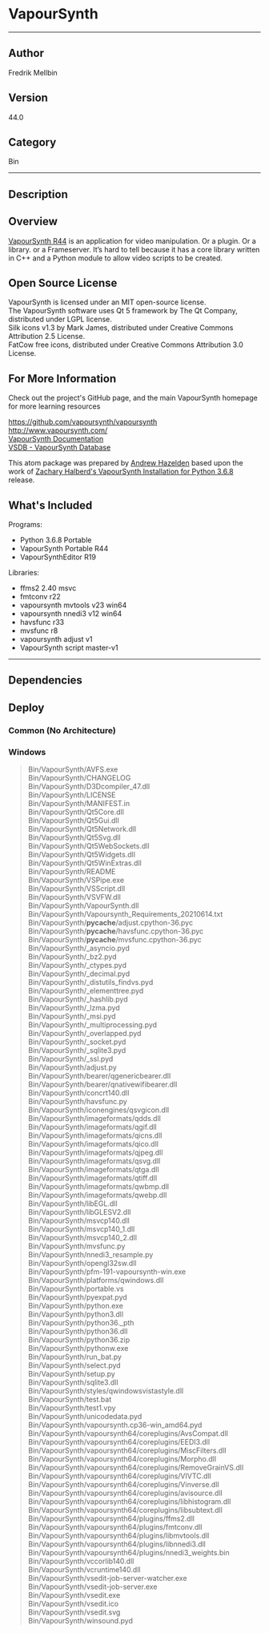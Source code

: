 # VapourSynth
___

## Author
Fredrik Mellbin

## Version
44.0

## Category
Bin

___

## Description
<h2>Overview</h2>

<p><a href="http://www.vapoursynth.com/">VapourSynth R44</a> is an application for video manipulation. Or a plugin. Or a library. or a Frameserver. It’s hard to tell because it has a core library written in C++ and a Python module to allow video scripts to be created.</p>

<h2>Open Source License</h2>
<p>VapourSynth is licensed under an MIT open-source license.<br>
The VapourSynth software uses Qt 5 framework by The Qt Company, distributed under LGPL license.<br>
Silk icons v1.3 by Mark James, distributed under Creative Commons Attribution 2.5 License.<br>
FatCow free icons, distributed under Creative Commons Attribution 3.0 License.</p>


<h2>For More Information</h2>

<p>Check out the project's GitHub page, and the main VapourSynth homepage for more learning resources</p>

<p><a href="https://github.com/vapoursynth/vapoursynth">https://github.com/vapoursynth/vapoursynth</a><br>
<a href="http://www.vapoursynth.com/">http://www.vapoursynth.com/</a><br>
<a href="http://www.vapoursynth.com/doc/">VapourSynth Documentation</a><br>
<a href="https://vsdb.top/">VSDB - VapourSynth Database</a></p>


<p>This atom package was prepared by <a href="mailto:andrew@andrewhazelden.com">Andrew Hazelden</a> based upon the work of <a href="https://zacharyhalberd.com/blog/2021/6/14/vapoursynth-install-package-for-python-368">Zachary Halberd's VapourSynth Installation for Python 3.6.8</a> release.



<h2>What's Included</h2>

<p>Programs:</p>

<ul>
	<li>Python 3.6.8 Portable</li>
	<li>VapourSynth Portable R44</li>
	<li>VapourSynthEditor R19</li>
</ul>


<p>Libraries:</p>

<ul>
	<li>ffms2 2.40 msvc</li>
	<li>fmtconv r22</li>
	<li>vapoursynth mvtools v23 win64</li>
	<li>vapoursynth nnedi3 v12 win64</li>
	<li>havsfunc r33</li>
	<li>mvsfunc r8</li>
	<li>vapoursynth adjust v1</li>
	<li>VapourSynth script master-v1</li>
</ul>


___

## Dependencies

## Deploy

### Common (No Architecture)


### Windows

> Bin/VapourSynth/AVFS.exe  
> Bin/VapourSynth/CHANGELOG  
> Bin/VapourSynth/D3Dcompiler_47.dll  
> Bin/VapourSynth/LICENSE  
> Bin/VapourSynth/MANIFEST.in  
> Bin/VapourSynth/Qt5Core.dll  
> Bin/VapourSynth/Qt5Gui.dll  
> Bin/VapourSynth/Qt5Network.dll  
> Bin/VapourSynth/Qt5Svg.dll  
> Bin/VapourSynth/Qt5WebSockets.dll  
> Bin/VapourSynth/Qt5Widgets.dll  
> Bin/VapourSynth/Qt5WinExtras.dll  
> Bin/VapourSynth/README  
> Bin/VapourSynth/VSPipe.exe  
> Bin/VapourSynth/VSScript.dll  
> Bin/VapourSynth/VSVFW.dll  
> Bin/VapourSynth/VapourSynth.dll  
> Bin/VapourSynth/Vapoursynth_Requirements_20210614.txt  
> Bin/VapourSynth/__pycache__/adjust.cpython-36.pyc  
> Bin/VapourSynth/__pycache__/havsfunc.cpython-36.pyc  
> Bin/VapourSynth/__pycache__/mvsfunc.cpython-36.pyc  
> Bin/VapourSynth/_asyncio.pyd  
> Bin/VapourSynth/_bz2.pyd  
> Bin/VapourSynth/_ctypes.pyd  
> Bin/VapourSynth/_decimal.pyd  
> Bin/VapourSynth/_distutils_findvs.pyd  
> Bin/VapourSynth/_elementtree.pyd  
> Bin/VapourSynth/_hashlib.pyd  
> Bin/VapourSynth/_lzma.pyd  
> Bin/VapourSynth/_msi.pyd  
> Bin/VapourSynth/_multiprocessing.pyd  
> Bin/VapourSynth/_overlapped.pyd  
> Bin/VapourSynth/_socket.pyd  
> Bin/VapourSynth/_sqlite3.pyd  
> Bin/VapourSynth/_ssl.pyd  
> Bin/VapourSynth/adjust.py  
> Bin/VapourSynth/bearer/qgenericbearer.dll  
> Bin/VapourSynth/bearer/qnativewifibearer.dll  
> Bin/VapourSynth/concrt140.dll  
> Bin/VapourSynth/havsfunc.py  
> Bin/VapourSynth/iconengines/qsvgicon.dll  
> Bin/VapourSynth/imageformats/qdds.dll  
> Bin/VapourSynth/imageformats/qgif.dll  
> Bin/VapourSynth/imageformats/qicns.dll  
> Bin/VapourSynth/imageformats/qico.dll  
> Bin/VapourSynth/imageformats/qjpeg.dll  
> Bin/VapourSynth/imageformats/qsvg.dll  
> Bin/VapourSynth/imageformats/qtga.dll  
> Bin/VapourSynth/imageformats/qtiff.dll  
> Bin/VapourSynth/imageformats/qwbmp.dll  
> Bin/VapourSynth/imageformats/qwebp.dll  
> Bin/VapourSynth/libEGL.dll  
> Bin/VapourSynth/libGLESV2.dll  
> Bin/VapourSynth/msvcp140.dll  
> Bin/VapourSynth/msvcp140_1.dll  
> Bin/VapourSynth/msvcp140_2.dll  
> Bin/VapourSynth/mvsfunc.py  
> Bin/VapourSynth/nnedi3_resample.py  
> Bin/VapourSynth/opengl32sw.dll  
> Bin/VapourSynth/pfm-191-vapoursynth-win.exe  
> Bin/VapourSynth/platforms/qwindows.dll  
> Bin/VapourSynth/portable.vs  
> Bin/VapourSynth/pyexpat.pyd  
> Bin/VapourSynth/python.exe  
> Bin/VapourSynth/python3.dll  
> Bin/VapourSynth/python36._pth  
> Bin/VapourSynth/python36.dll  
> Bin/VapourSynth/python36.zip  
> Bin/VapourSynth/pythonw.exe  
> Bin/VapourSynth/run_bat.py  
> Bin/VapourSynth/select.pyd  
> Bin/VapourSynth/setup.py  
> Bin/VapourSynth/sqlite3.dll  
> Bin/VapourSynth/styles/qwindowsvistastyle.dll  
> Bin/VapourSynth/test.bat  
> Bin/VapourSynth/test1.vpy  
> Bin/VapourSynth/unicodedata.pyd  
> Bin/VapourSynth/vapoursynth.cp36-win_amd64.pyd  
> Bin/VapourSynth/vapoursynth64/coreplugins/AvsCompat.dll  
> Bin/VapourSynth/vapoursynth64/coreplugins/EEDI3.dll  
> Bin/VapourSynth/vapoursynth64/coreplugins/MiscFilters.dll  
> Bin/VapourSynth/vapoursynth64/coreplugins/Morpho.dll  
> Bin/VapourSynth/vapoursynth64/coreplugins/RemoveGrainVS.dll  
> Bin/VapourSynth/vapoursynth64/coreplugins/VIVTC.dll  
> Bin/VapourSynth/vapoursynth64/coreplugins/Vinverse.dll  
> Bin/VapourSynth/vapoursynth64/coreplugins/avisource.dll  
> Bin/VapourSynth/vapoursynth64/coreplugins/libhistogram.dll  
> Bin/VapourSynth/vapoursynth64/coreplugins/libsubtext.dll  
> Bin/VapourSynth/vapoursynth64/plugins/ffms2.dll  
> Bin/VapourSynth/vapoursynth64/plugins/fmtconv.dll  
> Bin/VapourSynth/vapoursynth64/plugins/libmvtools.dll  
> Bin/VapourSynth/vapoursynth64/plugins/libnnedi3.dll  
> Bin/VapourSynth/vapoursynth64/plugins/nnedi3_weights.bin  
> Bin/VapourSynth/vccorlib140.dll  
> Bin/VapourSynth/vcruntime140.dll  
> Bin/VapourSynth/vsedit-job-server-watcher.exe  
> Bin/VapourSynth/vsedit-job-server.exe  
> Bin/VapourSynth/vsedit.exe  
> Bin/VapourSynth/vsedit.ico  
> Bin/VapourSynth/vsedit.svg  
> Bin/VapourSynth/winsound.pyd  
